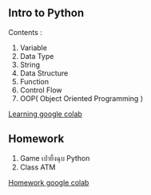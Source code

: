## Intro to Python

Contents :

1. Variable
2. Data Type
3. String
4. Data Structure
5. Function
6. Control Flow
7. OOP( Object Oriented Programming )

[Learning google colab](https://colab.research.google.com/drive/1Gsb1pE0FXgoevRxLI_qKag9lxx_8gdzV)

## Homework
1. Game เป่ายิ้งฉุบ Python
2. Class ATM

[Homework google colab](https://colab.research.google.com/drive/1Gsb1pE0FXgoevRxLI_qKag9lxx_8gdzV#scrollTo=7FjVfpe32H1t)




